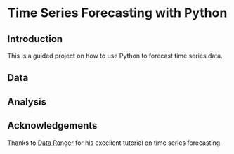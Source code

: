 # Time Series Forecasting with Python

## Introduction

This is a guided project on how to use Python to forecast time series data.

## Data


## Analysis

## Acknowledgements

Thanks to [Data Ranger](https://www.youtube.com/@dataranger7582) for his excellent tutorial on time series forecasting.